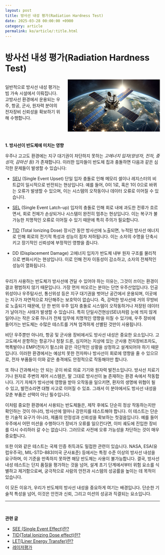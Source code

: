 ```yaml
---
layout: post
title: 방사선 내성 평가(Radiation Hardness Test)
date: 2025-03-28 00:00:00 +0900
category: article
permalink: ko/article/:title.html
---
```

# 방사선 내성 평가(Radiation Hardness Test)

<div style="overflow: hidden;">
  <!-- 이미지 -->
  <img src="/assets/Articles/space2.png" style="float: right; margin: 0 0 20px 20px; width: 300px; max-width: 100%;">

  <!-- 텍스트 -->
  <p>
    일반적으로 방사선 내성 평가는 빔 가속 시설에서 이뤄집니다.
    고방사선 환경에서 운용되는 우주, 항공, 군사, 원자력 분야의 전자장비 신뢰성을 확보하기 위해 수행합니다.
  </p>
</div>

**1. 방사선이 반도체에 미치는 영향**

우주나 고고도 환경에는 지구 대기권이 차단하지 못하는 _고에너지 입자(양성자, 전자, 중성자, 감마선 등)_ 가 존재합니다. 이러한 입자들이 반도체 칩과 충돌하면 다음과 같은 심각한 문제들이 발생할 수 있습니다:

- [SEU](/article/2025/03/30/1.-SEE.html) (Single Event Upset)
단일 입자 충돌로 인해 메모리 셀이나 레지스터의 비트값이 일시적으로 반전되는 현상입니다. 예를 들어, 0이 1로, 혹은 1이 0으로 바뀌는 오류가 발생할 수 있으며, 이는 시스템의 오작동이나 데이터 오류로 이어질 수 있습니다.

- [SEL](/article/2025/03/30/1.-SEE.html) (Single Event Latch-up)
입자의 충돌로 인해 회로 내에 과도한 전류가 흐르면서, 회로 전체가 손상되거나 시스템이 완전히 멈추는 현상입니다. 이는 복구가 불가능한 치명적인 오류로 이어질 수 있기 때문에 특히 주의가 필요합니다.

- [TID](/article/2025/03/24/7.TID.html) (Total Ionizing Dose)
장시간 동안 방사선에 노출되면, 누적된 방사선 에너지로 인해 회로의 전기적 특성과 성능이 점차 저하됩니다. 이는 소자의 수명을 단축시키고 장기적인 신뢰성에 부정적인 영향을 줍니다.

- DD (Displacement Damage)
고에너지 입자가 반도체 내부 원자 구조를 물리적으로 변화시키는 현상입니다. 이로 인해 전자 이동성이 감소하고, 소자의 전체적인 성능이 열화됩니다.

<br/> <!-- 한줄 띄기 -->
우리가 사용하는 반도체가 방사선에 견딜 수 있어야 하는 이유는, 그것이 쓰이는 환경이 결코 평범하지 않기 때문입니다. 가장 먼저 떠오르는 분야는 단연 우주산업입니다. 인공위성이나 우주탐사선, 통신위성 등은 지구 대기권을 벗어난 공간에서 운용되며, 이곳에는 지구가 자연적으로 차단해주는 보호막이 없습니다. 즉, 강력한 방사선에 거의 무방비로 노출되기 때문에, 단 한 번의 우주 입자 충돌로 시스템이 오작동하거나 저장된 데이터가 날아가는 사태가 발생할 수 있습니다. 특히 단일사건현상(SEU)처럼 눈에 띄지 않게 일어나는 작은 오류 하나가 전체 임무에 치명적인 영향을 미칠 수 있기에, 우주 장비에 들어가는 반도체는 수많은 테스트를 거쳐 엄격하게 선별된 것만이 사용됩니다.

비단 우주뿐만 아니라, 항공 및 군사용 장비에서도 방사선 내성은 중요한 요소입니다. 고고도에서 운항하는 항공기나 정찰 드론, 심지어는 지상에 있는 군사용 전자장비조차도, 핵폭발이나 EMP(전자기 펄스)와 같은 극단적인 상황을 상정하고 설계되어야 하기 때문입니다. 이러한 환경에서는 예상치 못한 전자파나 방사선이 회로에 영향을 줄 수 있으므로, 전자 부품들이 이와 같은 충격에도 안정적으로 작동해야만 합니다.

또 하나 간과해서는 안 되는 곳이 바로 의료 기기와 원자력 발전소입니다. 방사선 치료기기나 원자로 주변의 제어 시스템은, 말 그대로 방사선이 늘 존재하는 환경 속에서 작동합니다. 기기 자체가 방사선에 영향을 받아 오작동을 일으키면, 환자의 생명에 위협이 될 수 있고, 발전소라면 대형 사고로 이어질 수 있죠. 그래서 이 분야에서도 방사선 내성을 갖춘 부품은 선택이 아닌 필수입니다.

이처럼 중요한 환경에서 사용되는 반도체들은, 제작 후에도 단순히 정상 작동하는지만 확인하는 것이 아니라, 방사선에 얼마나 강한지를 테스트해야 합니다. 이 테스트는 단순한 기술적 요구가 아니라, 제품의 안정성과 신뢰성을 확보하는 첫걸음입니다. 예를 들어 우주에서 어떤 미션을 수행하다가 장비가 오류를 일으킨다면, 이미 궤도에 진입한 장비를 다시 수리하러 갈 수는 없습니다. 그러므로 사전에 오류 가능성을 차단하는 것이 매우 중요합니다.

또한 이와 같은 테스트는 국제 인증 취득과도 밀접한 관련이 있습니다. NASA, ESA(유럽우주국), MIL-STD-883(미국 군사표준) 등에서는 특정 수준 이상의 방사선 내성을 요구하며, 이 기준을 만족하지 못하면 해당 반도체는 사용이 불가능합니다. 결국, 방사선 내성 테스트는 단지 품질을 평가하는 것을 넘어, 설계 초기 단계에서부터 위험 요소를 식별하고 제거함으로써, 궁극적으로 사람의 안전과 시스템의 성공률을 높이는 데 목적이 있습니다.

이 모든 이유가, 우리가 반도체의 방사선 내성을 중요하게 여기는 배경입니다. 단순한 기술적 특성을 넘어, 이것은 안전과 신뢰, 그리고 미션의 성공과 직결되는 요소입니다.


-------------------------------------
<br/> <!-- 한줄 띄기 -->

**관련 글**
- [SEE (Single Event Effect)란?](/article/2025/03/30/1.-SEE.html)
- [TID(Total Ionizing Dose effect)란?](//article/2025/03/24/7.TID.html)
- [LET(Liner Energy Transfer)란?](/article/2025/03/25/6.LET.html)
- [레이저평가](/article/2025/03/27/4.레이저평가.html)
